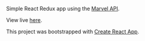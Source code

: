 Simple React Redux app using the [Marvel API](https://developer.marvel.com/).

View live [here](https://nick-belland.github.io/marvel-react/).

This project was bootstrapped with [Create React App](https://github.com/facebookincubator/create-react-app).
